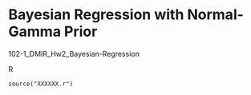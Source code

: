 Bayesian Regression with Normal-Gamma Prior
==================================

102-1_DMIR_Hw2_Bayesian-Regression

R

```
source("XXXXXX.r")
```


